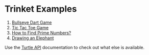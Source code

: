 # Trinket Examples

1. [Bullseye Dart Game](https://trinket.io/python/90130df21a)
2. [Tic Tac Toe Game](https://trinket.io/library/trinkets/3913dfe7af)
3. [How to Find Prime Numbers?](https://trinket.io/library/trinkets/aa9d51a7b9)
4. [Drawing an Elephant](https://trinket.io/library/trinkets/9202036e6a)

Use the [Turtle API](https://docs.python.org/2.7/library/turtle.html) documentation to check out what else is available.
